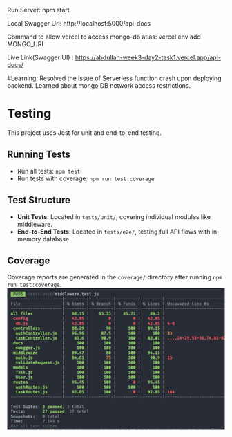Run Server: npm start

Local Swagger Url: http://localhost:5000/api-docs

Command to allow vercel to access mongo-db atlas: vercel env add MONGO_URI

Live Link(Swagger UI) : https://abdullah-week3-day2-task1.vercel.app/api-docs/

#Learning: Resolved the issue of Serverless function crash upon deploying backend. Learned about mongo DB network access restrictions.

# Testing

This project uses Jest for unit and end-to-end testing.

## Running Tests

- Run all tests: `npm test`
- Run tests with coverage: `npm run test:coverage`

## Test Structure

- **Unit Tests**: Located in `tests/unit/`, covering individual modules like middleware.
- **End-to-End Tests**: Located in `tests/e2e/`, testing full API flows with in-memory database.

## Coverage

Coverage reports are generated in the `coverage/` directory after running `npm run test:coverage`.
![Test Coverage]({8F13CA96-6B33-4701-A07C-41903CAFC783}.png)
